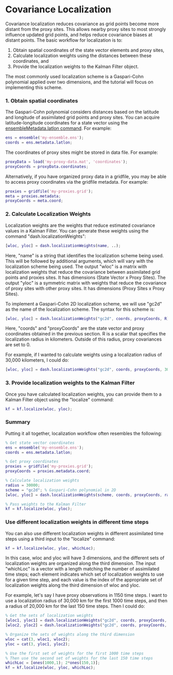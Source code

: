 
# Covariance Localization

Covariance localization reduces covariance as grid points become more distant from the proxy sites. This allows nearby proxy sites to most strongly influence updated grid points, and helps reduce covariance biases at distant points. The basic workflow for localization is to:

1. Obtain spatial coordinates of the state vector elements and proxy sites,
2. Calculate localization weights using the distances between these coordinates, and
3. Provide the localization weights to the Kalman Filter object.

The most commonly used localization scheme is a Gaspari-Cohn polynomial applied over two dimensions, and the tutorial will focus on implementing this scheme.

### 1. Obtain spatial coordinates
The Gaspari-Cohn polynomial considers distances based on the latitude and longitude of assimilated grid points and proxy sites. You can acquire latitude-longitude coordinates for a state vector using the [ensembleMetadata.latlon command](..\ensembleMetadata\latlon). For example:
```matlab
ens = ensemble('my-ensemble.ens');
coords = ens.metadata.latlon;
```

The coordinates of proxy sites might be stored in data file. For example:
```matlab
proxyData = load('my-proxy-data.mat', 'coordinates');
proxyCoords = proxyData.coordinates;
```

Alternatively, if you have organized proxy data in a gridfile, you may be able to access proxy coordinates via the gridfile metadata. For example:
```matlab
proxies = gridfile('my-proxies.grid');
meta = proxies.metadata;
proxyCoords = meta.coord;
```

### 2. Calculate Localization Weights

Localization weights are the weights that reduce estimated covariance values in a Kalman Filter. You can generate these weights using the command "dash.localizationWeights":
```matlab
[wloc, yloc] = dash.localizationWeights(name, ..);
```
Here, "name" is a string that identifies the localization scheme being used. This will be followed by additional arguments, which will vary with the localization scheme being used. The output "wloc" is a matrix with localization weights that reduce the covariance between assimilated grid points and proxies sites. It has dimensions (State Vector x Proxy Sites). The output "yloc" is a symmetric matrix with weights that reduce the covariance of proxy sites with other proxy sites. It has dimensions (Proxy Sites x Proxy Sites).

To implement a Gaspari-Cohn 2D localization scheme, we will use "gc2d" as the name of the localization scheme. The syntax for this scheme is:
```matlab
[wloc, yloc] = dash.localizationWeights("gc2d", coords, proxyCoords, R);
```
Here, "coords" and "proxyCoords" are the state vector and proxy coordinates obtained in the previous section. R is a scalar that specifies the localization radius in kilometers. Outside of this radius, proxy covariances are set to 0.

For example, if I wanted to calculate weights using a localization radius of 30,000 kilometers, I could do:
```matlab
[wloc, yloc] = dash.localizationWeights("gc2d", coords, proxyCoords, 30000);
```

### 3. Provide localization weights to the Kalman Filter

Once you have calculated localization weights, you can provide them to a Kalman Filter object using the "localize" command:
```matlab
kf = kf.localize(wloc, yloc);
```

### Summary

Putting it all together, localization workflow often resembles the following:
```matlab
% Get state vector coordinates
ens = ensemble('my-ensemble.ens');
coords = ens.metadata.latlon;

% Get proxy coordinates
proxies = gridfile('my-proxies.grid');
proxyCoords = proxies.metadata.coord;

% Calculate localization weights
radius = 30000;
scheme = "gc2d"; % Gaspari-Cohn polynomial in 2D
[wloc, yloc] = dash.localizationWeights(scheme, coords, proxyCoords, radius);

% Pass weights to the Kalman Filter
kf = kf.localize(wloc, yloc);
```

### Use different localization weights in different time steps

You can also use different localization weights in different assimilated time steps using a third input to the "localize" command:
```matlab
kf = kf.localize(wloc, yloc, whichLoc);
```
In this case, wloc and yloc will have 3 dimensions, and the different sets of localization weights are organized along the third dimension. The input "whichLoc" is a vector with a length matching the number of assimilated time steps; each element indicates which set of localization weights to use for a given time step, and each value is the index of the appropriate set of localization weights along the third dimension of wloc and yloc.

For example, let's say I have proxy observations in 1150 time steps. I want to use a localization radius of 30,000 km for the first 1000 time steps, and then a radius of 20,000 km for the last 150 time steps. Then I could do:
```matlab
% Get the sets of localization weights
[wloc1, yloc1] = dash.localizationWeights("gc2d", coords, proxyCoords, 30000);
[wloc2, yloc2] = dash.localizationWeights("gc2d", coords, proxyCoords, 20000);

% Organize the sets of weights along the third dimension
wloc = cat(3, wloc1, wloc2);
yloc = cat(3, yloc1, yloc2);

% Use the first set of weights for the first 1000 time steps
% Then use the second set of weights for the last 150 time steps
whichLoc = [ones(1000,1); 2*ones(150,1)];
kf = kf.localize(wloc, yloc, whichLoc);
```
